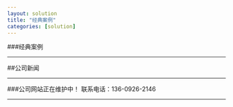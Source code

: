 ```yaml
---
layout: solution
title: "经典案例"
categories: [solution]
---
```

###经典案例 
<hr/>
##公司新闻
<hr/>
###公司网站正在维护中！ 联系电话：136-0926-2146
<hr/>

	
